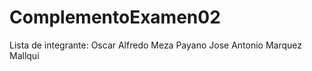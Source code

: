 # ComplementoExamen02
Lista de integrante:
  Oscar Alfredo Meza Payano
  Jose Antonio Marquez Mallqui
